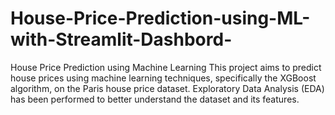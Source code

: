 # House-Price-Prediction-using-ML-with-Streamlit-Dashbord-
House Price Prediction using Machine Learning  This project aims to predict house prices using machine learning techniques, specifically the XGBoost algorithm, on the Paris house price dataset. Exploratory Data Analysis (EDA) has been performed to better understand the dataset and its features.
